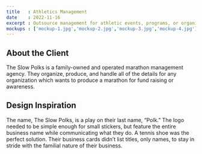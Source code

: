 ```yaml
---
title   : Athletics Management
date    : 2022-11-16
excerpt : Outsource management for athletic events, programs, or organization extensions.
mockups : ['mockup-1.jpg','mockup-2.jpg','mockup-3.jpg','mockup-4.jpg'] 
---
```


## About the Client

The Slow Polks is a family-owned and operated marathon management agency. They organize, produce, and handle all of the details for any organization which wants to produce a marathon for fund raising or awareness.

## Design Inspiration

The name, The Slow Polks, is a play on their last name, “Polk.” The logo needed to be simple enough for small stickers, but feature the entire business name while communicating what they do. A tennis shoe was the perfect solution. Their business cards didn’t list titles, only names, to stay in stride with the familial nature of their business.
